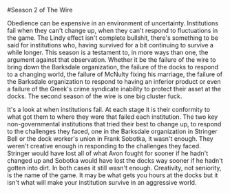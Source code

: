 #Season 2 of The Wire

Obedience can be expensive in an environment of uncertainty. 
Institutions fail when they can't change up, when they can't 
respond to fluctuations in the game. The Lindy effect isn't complete 
bullshit, there's something to be said for institutions who, 
having survived for a bit continuing to survive a while longer. 
This season is a testament to, in more ways than one, the argument 
against that observation. Whether it be the failure of the wire to 
bring down the Barksdale organization, the failure of the docks to 
respond to a changing world, the failure of McNulty fixing his marriage,
 the failure of the Barksdale organization to respond to having 
 an inferior product or even a failure of 
the Greek's crime syndicate inability to protect their asset at the docks. 
The second season of the wire is one big cluster fuck. 

It's a look 
at when institutions fail. At each stage it is their conformity to what 
got them to where they were that failed each institution. The two key 
non-governmental institutions that tried their best to change up, 
to respond to the challenges they faced, one in the Barksdale organization 
in Stringer Bell or the dock worker's union in Frank Sobotka, it wasn't 
enough. They weren't creative enough in responding to the challenges they faced.
Stringer would have lost all of what Avon fought for sooner if he hadn't 
changed up and Sobotka would have lost the docks way sooner if he hadn't gotten 
into dirt. In both cases it still wasn't enough. Creativity, not seniority, 
is the name of the game. It may be what gets you hours at the docks but it isn't 
what will make your institution survive in an aggressive world. 